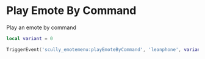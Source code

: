 # Play Emote By Command

Play an emote by command
```lua
local variant = 0

TriggerEvent('scully_emotemenu:playEmoteByCommand', 'leanphone', variant) -- Variant is optional.
```